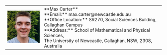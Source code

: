 <table>
    <tr>
        <td class="left" colspan="2">
            <img src="./Headshot.jpeg" width="175">
        </td>
        <td class="right">
            **Max Carter** <br/> **Email:** max.carter@newcastle.edu.au <br/> **Office Location:** SR270, Social Sciences Building, Callaghan Campus <br/>  **Address:** School of Mathematical and Physical Sciences, <br/> The University of Newcastle, Callaghan, NSW, 2308, Australia
        </td>                                                 
</table>
